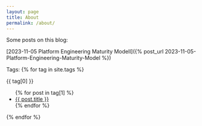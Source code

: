 ```yaml
---
layout: page
title: About
permalink: /about/
---
```


Some posts on this blog:

[2023-11-05 Platform Engineering Maturity Modell]({% post_url 2023-11-05-Platform-Engineering-Maturity-Model %})


Tags:
{% for tag in site.tags %}
  <p>{{ tag[0] }}</p>
  <ul>
    {% for post in tag[1] %}
      <li><a href="{{ post.url }}">{{ post.title }}</a></li>
    {% endfor %}
  </ul>
{% endfor %}


[jekyll-organization]: https://github.com/jekyll
